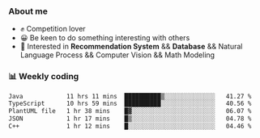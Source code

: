 ### About me

- ✊ Competition lover
- 😀 Be keen to do something interesting with others
- 🎈 Interested in **Recommendation System** && **Database** && Natural Language Process && Computer Vision && Math Modeling


### 📊 Weekly coding
<!--START_SECTION:waka-->

```txt
Java            11 hrs 11 mins  ██████████▒░░░░░░░░░░░░░░   41.27 %
TypeScript      10 hrs 59 mins  ██████████░░░░░░░░░░░░░░░   40.56 %
PlantUML file   1 hr 38 mins    █▓░░░░░░░░░░░░░░░░░░░░░░░   06.07 %
JSON            1 hr 17 mins    █▒░░░░░░░░░░░░░░░░░░░░░░░   04.78 %
C++             1 hr 12 mins    █░░░░░░░░░░░░░░░░░░░░░░░░   04.46 %
```

<!--END_SECTION:waka-->
